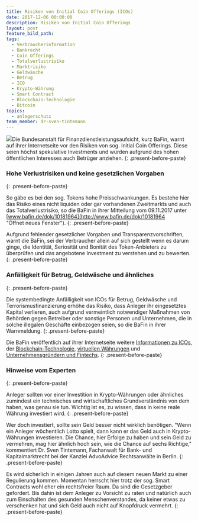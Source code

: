 ```yaml
---
title: Risiken von Initial Coin Offerings (ICOs)
date: 2017-12-06 00:00:00
description: Risiken von Initial Coin Offerings
layout: post
feature_bild_path:
tags:
  - Verbraucherinformation
  - Bankrecht
  - Coin Offerings
  - Totalverlustrisiko
  - Marktrisiko
  - Geldwäsche
  - Betrug
  - ICO
  - Krypto-Währung
  - Smart Contract
  - Blockchain-Technologie
  - Bitcoin
topics:
  - anlegerschutz
team_member: dr-sven-tintemann
---
```



[![](http://www.bafin.de/SiteGlobals/Frontend/Images/icons/newsletter/icon_webcodelink.png?__blob=normal)](http://www.bafin.de/dok/10181964 "Öffnet neues Fenster")Die Bundesanstalt für Finanzdienstleistungsaufsicht, kurz BaFin, warnt auf ihrer Internetseite vor den Risiken von sog. Initial Coin Offerings. Diese seien höchst spekulative Investments und würden aufgrund des hohen öffentlichen Interesses auch Betrüger anziehen.
{: .present-before-paste}

### Hohe Verlustrisiken und keine gesetzlichen Vorgaben
{: .present-before-paste}

So gäbe es bei den sog. Tokens hohe Preisschwankungen. Es bestehe hier das Risiko eines nicht liquiden oder gar vorhandenen Zweitmarkts und auch das Totalverlustrisiko, so die BaFin in ihrer Mitteilung vom 09.11.2017 unter [www.bafin.de/dok/10181964](http://www.bafin.de/dok/10181964 "Öffnet neues Fenster").
{: .present-before-paste}

Aufgrund fehlender gesetzlicher Vorgaben und Transparenzvorschriften, warnt die BaFin, sei der Verbraucher allein auf sich gestellt wenn es darum ginge, die Identität, Seriosität und Bonität des Token-Anbieters zu überprüfen und das angebotene Investment zu verstehen und zu bewerten.
{: .present-before-paste}

### Anfälligkeit für Betrug, Geldwäsche und ähnliches
{: .present-before-paste}

Die systembedingte Anfälligkeit von ICOs für Betrug, Geldwäsche und Terrorismusfinanzierung erhöhe das Risiko, dass Anleger ihr eingesetztes Kapital verlieren, auch aufgrund vermeintlich notwendiger Maßnahmen von Behörden gegen Betreiber oder sonstige Personen und Unternehmen, die in solche illegalen Geschäfte einbezogen seien, so die BaFin in ihrer Warnmeldung.
{: .present-before-paste}

Die BaFin veröffentlich auf ihrer Internetseite weitere [Informationen zu ICOs](https://www.bafin.de/SharedDocs/Veroeffentlichungen/DE/Fachartikel/2017/fa_bj_1711_ICO.html?nn=9021442), der [Blockchain-Technologie](https://www.bafin.de/DE/Aufsicht/FinTech/Blockchain/blockchain_node.html), [virtuellen Währungen](https://www.bafin.de/DE/Aufsicht/FinTech/VirtualCurrency/virtual_currency_node.html) und [Unternehmensgründern und Fintechs](https://www.bafin.de/DE/Aufsicht/FinTech/fintech_node.html).
{: .present-before-paste}

### Hinweise vom Experten
{: .present-before-paste}

Anleger sollten vor einer Investition in Krypto-Währungen oder ähnliches zumindest ein technisches und wirtschaftliches Grundverständnis von dem haben, was genau sie tun. Wichtig ist es, zu wissen, dass in keine reale Währung investiert wird.
{: .present-before-paste}

Wer doch investiert, sollte sein Geld besser nicht wirklich benötigen. "Wenn ein Anleger wöchentlich Lotto spielt, dann kann er das Geld auch in Krypto-Währungen investieren. Die Chance, hier Erfolge zu haben und sein Geld zu vermehren, mag hier ähnlich hoch sein, wie die Chance auf sechs Richtige," kommentiert Dr. Sven Tintemann, Fachanwalt für Bank- und Kapitalmarktrecht bei der Kanzlei AdvoAdvice Rechtsanwälte in Berlin.
{: .present-before-paste}

Es wird sicherlich in einigen Jahren auch auf diesem neuen Markt zu einer Regulierung kommen. Momentan herrscht hier trotz der sog. Smart Contracts wohl eher ein rechtsfreier Raum. Da sind die Gesetzgeber gefordert. Bis dahin ist dem Anleger zu Vorsicht zu raten und natürlich auch zum Einschalten des gesunden Menschenverstandes, da keiner etwas zu verschenken hat und sich Geld auch nicht auf Knopfdruck vermehrt.
{: .present-before-paste}